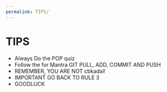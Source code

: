 ```yaml
---
permalink: TIPS/
---
```


# TIPS
* Always Do the POP quiz 
* Follow the for Mantra GIT PULL, ADD, COMMIT AND PUSH 
* REMEMBER, YOU ARE NOT cbkadal!
* IMPORTANT GO BACK TO RULE 3
* GOODLUCK 
